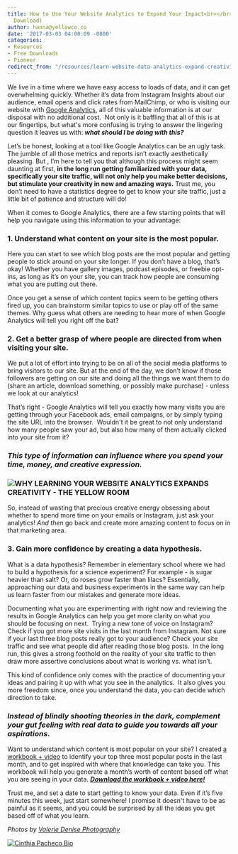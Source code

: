 ```yaml
---
title: How to Use Your Website Analytics to Expand Your Impact<br></br>(+  a Workbook
  Download)
author: hanna@yellowco.co
date: '2017-03-03 04:00:09 -0800'
categories:
- Resources
- Free Downloads
- Pioneer
redirect_from: "/resources/learn-website-data-analytics-expand-creativity/"
---
```


We live in a time where we have easy access to loads of data, and it can get overwhelming quickly. Whether it’s data from Instagram Insights about our audience, email opens and click rates from MailChimp, or who is visiting our website with [Google Analytics](https://www.google.com/analytics/#?modal_active=none), all of this valuable information is at our disposal with no additional cost.  Not only is it baffling that all of this is at our fingertips, but what's more confusing is trying to answer the lingering question it leaves us with: _**what should I be doing with this?**_

Let’s be honest, looking at a tool like Google Analytics can be an ugly task. The jumble of all those metrics and reports isn’t exactly aesthetically pleasing. But , I’m here to tell you that although this process might seem daunting at first, **in the long run getting familiarized with your data, specifically your site traffic, will not only help you make better decisions, but stimulate your creativity in new and amazing ways.** Trust me, you don’t need to have a statistics degree to get to know your site traffic, just a little bit of patience and structure will do!

When it comes to Google Analytics, there are a few starting points that will help you navigate using this information to your advantage:

### **1\. Understand what content on your site is the most popular.**

Here you can start to see which blog posts are the most popular and getting people to stick around on your site longer. If you don’t have a blog, that’s okay! Whether you have gallery images, podcast episodes, or freebie opt-ins, as long as it’s on your site, you can track how people are consuming what you are putting out there.

Once you get a sense of which content topics seem to be getting others fired up, you can brainstorm similar topics to use or play off of the same themes. Why guess what others are needing to hear more of when Google Analytics will tell you right off the bat?

### **2\. Get a better grasp of where people are directed from when visiting your site.**

We put a lot of effort into trying to be on all of the social media platforms to bring visitors to our site. But at the end of the day, we don’t know if those followers are getting on our site and doing all the things we want them to do (share an article, download something, or possibly make purchase) - unless we look at our analytics!

That’s right - Google Analytics will tell you exactly how many visits you are getting through your Facebook ads, email campaigns, or by simply typing the site URL into the browser.  Wouldn't it be great to not only understand how many people saw your ad, but also how many of them actually clicked into your site from it?

### **_This type of information can influence where you spend your time, money, and creative expression._**

### ![WHY LEARNING YOUR WEBSITE ANALYTICS EXPANDS CREATIVITY - THE YELLOW ROOM ](http://yellowco.co/wp-content/uploads/2017/02/ValerieDenisePhotos-24-2.jpg)

So, instead of wasting that precious creative energy obsessing about whether to spend more time on your emails or Instagram, just ask your analytics! _And then_ go back and create more amazing content to focus on in that marketing area.  

### **3\. Gain more confidence by creating a data hypothesis.**

What is a data hypothesis? Remember in elementary school where we had to build a hypothesis for a science experiment? For example - is sugar heavier than salt? Or, do roses grow faster than lilacs? Essentially, approaching our data and business experiments in the same way can help us learn faster from our mistakes and generate more ideas.

Documenting what you are experimenting with right now and reviewing the results in Google Analytics can help you get more clarity on what you should be focusing on next.  Trying a new tone of voice on Instagram? Check if you got more site visits in the last month from Instagram. Not sure if your last three blog posts really got to your audience? Check your site traffic and see what people did after reading those blog posts.  In the long run, this gives a strong foothold on the reality of your site traffic to then draw more assertive conclusions about what is working vs. what isn’t.

This kind of confidence only comes with the practice of documenting your ideas and pairing it up with what you see in the analytics.  It also gives you more freedom since, once you understand the data, you can decide which direction to take.

### _**Instead of blindly shooting theories in the dark, complement your gut feeling with real data to guide you towards all your aspirations.**_

Want to understand which content is most popular on your site? I created [a workbook + video](http://eepurl.com/bPhQyD) to identify your top three most popular posts in the last month, and to get inspired with where that knowledge can take you. This workbook will help you generate a month’s worth of content based off what you are seeing in your data. **_[Download the workbook + video here!](http://eepurl.com/bPhQyD)_**

Trust me, and set a date to start getting to know your data. Even if it’s five minutes this week, just start somewhere! I promise it doesn't have to be as painful as it seems, and you could be surprised by all the ideas you get based off of what you learn.

_Photos by [Valerie Denise Photography](http://www.valeriedenisephotos.com/)_

[![Cinthia Pacheco Bio](http://yellowco.co/wp-content/uploads/2017/02/Cinthia-Pacheco-Bio.jpg "Cinthia Pacheco Bio")](http://www.digimorphs.com/)
